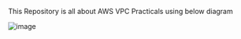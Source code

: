 This Repository is all about AWS VPC Practicals using below diagram 


![image](https://github.com/user-attachments/assets/08a29377-445b-41f9-a24d-7ea2246951b0)
